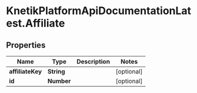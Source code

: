 # KnetikPlatformApiDocumentationLatest.Affiliate

## Properties
Name | Type | Description | Notes
------------ | ------------- | ------------- | -------------
**affiliateKey** | **String** |  | [optional] 
**id** | **Number** |  | [optional] 


